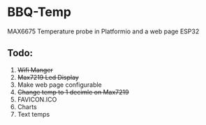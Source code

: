 # BBQ-Temp
MAX6675 Temperature probe in Platformio and a web page ESP32
## Todo:
1. ~~Wifi Manger~~
2. ~~Max7219 Led Display~~
3. Make web page configurable
4. ~~Change temp to 1 decimle on Max7219~~ 
5. FAVICON.ICO
6. Charts
7. Text temps
